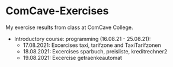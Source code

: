 # ComCave-Exercises
My exercise results from class at ComCave College.

- Introductory course: programming (16.08.21 - 25.08.21): 
  - 17.08.2021: Excercises taxi, tarifzone and TaxiTarifzonen
  - 18.08.2021: Excercises sparbuch, preisliste, kreditrechner2
  - 19.08.2021: Excercise getraenkeautomat
